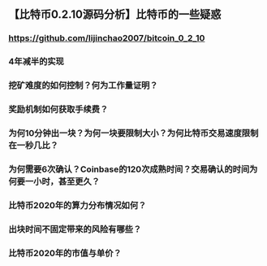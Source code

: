 ## 【比特币0.2.10源码分析】比特币的一些疑惑
### https://github.com/lijinchao2007/bitcoin_0_2_10

### 4年减半的实现

### 挖矿难度的如何控制？何为工作量证明？
### 奖励机制如何获取手续费？
### 为何10分钟出一块？为何一块要限制大小？为何比特币交易速度限制在一秒几比？
### 为何需要6次确认？Coinbase的120次成熟时间？交易确认的时间为何要一小时，甚至更久？
### 比特币2020年的算力分布情况如何？
### 出块时间不固定带来的风险有哪些？
### 比特币2020年的市值与单价？
